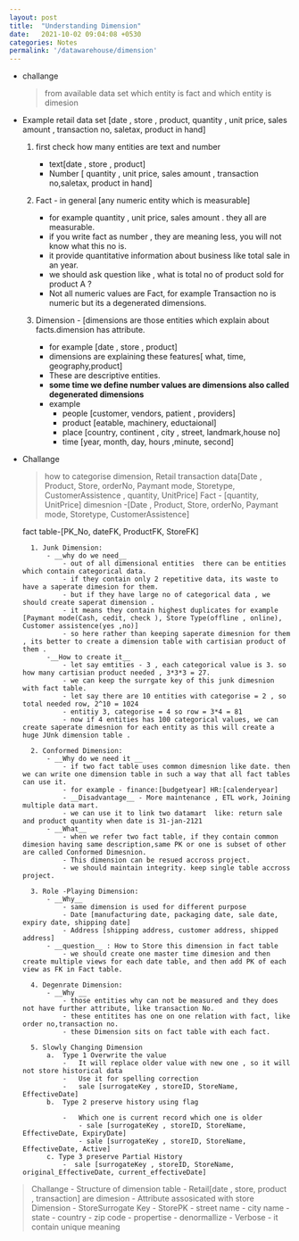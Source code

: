 ```yaml
---
layout: post
title:  "Understanding Dimension"
date:   2021-10-02 09:04:08 +0530
categories: Notes
permalink: '/datawarehouse/dimension'
---
```

- challange 
	> from available data set which entity is fact and which entity is dimesion 

- Example 
	retail data set [date , store , product, quantity , unit price, sales amount , transaction no, saletax, product in hand]
	
	1. first check how many entities are text and number
		- text[date , store , product]
		- Number [ quantity , unit price, sales amount , transaction no,saletax, product in hand]
		
	2. Fact - in general [any numeric entity which is measurable]  
		- for example quantity , unit price, sales amount . they all are measurable.
		- if you write fact as number , they are meaning less, you will not know what this no is.
		- it provide quantitative information about business like total sale in an year.
		- we should ask question like , what is total no of product sold for product A ?
		- Not all numeric values are Fact, for example Transaction no is numeric but its a degenerated dimensions.
	
	3. Dimension - [dimensions are those entities which explain about facts.dimension has attribute.
		- for example [date , store , product] 
		- dimensions are explaining these features[ what, time, geography,product]
		- These are descriptive entities.
		- __some time we define number values are dimensions also called degenerated dimensions__		
		- example 
			- people [customer, vendors, patient , providers]
			- product [eatable, machinery, eductaional]
			- place [country, continent , city , street, landmark,house no]
			- time [year, month, day, hours ,minute, second]

- Challange
	> how to categorise dimension,
	Retail transaction data[Date , Product, Store, orderNo, Paymant mode, Storetype, CustomerAssistence , quantity, UnitPrice]
	Fact - [quantity, UnitPrice]
	dimesnion -[Date , Product, Store, orderNo, Paymant mode, Storetype, CustomerAssistence] 
		
	fact table-[PK_No, dateFK, ProductFK, StoreFK]	
		
		1. Junk Dimension:
			- __why do we need__
				- out of all dimensional entities  there can be entities which contain categorical data.
				- if they contain only 2 repetitive data, its waste to have a saperate dimesion for them.
				- but if they have large no of categorical data , we should create saperat dimension .
				- it means they contain highest duplicates for example [Paymant mode(Cash, cedit, check ), Store Type(offline , online), Customer assistence(yes ,no)]
				- so here rather than keeping saperate dimesnion for them , its better to create a dimension table with cartisian product of them .
			-__How to create it__
				- let say emtities - 3 , each categorical value is 3. so how many cartisian product needed , 3*3*3 = 27.
				- we can keep the surrgate key of this junk dimesnion with fact table.
				- let say there are 10 entities with categorise = 2 , so total needed row, 2^10 = 1024
				- entitiy 3, categorise = 4 so row = 3*4 = 81
				- now if 4 entities has 100 categorical values, we can create saperate dimesnion for each entity as this will create a huge JUnk dimension table .
			
		2. Conformed Dimension:
			- __Why do we need it __
				- if two fact table uses common dimesnion like date. then we can write one dimension table in such a way that all fact tables can use it.
				- for example - finance:[budgetyear] HR:[calenderyear]
				- __Disadvantage__ - More maintenance , ETL work, Joining multiple data mart.
				- we can use it to link two datamart  like: return sale and product quantity when date is 31-jan-2121
			- __What__
				- when we refer two fact table, if they contain common dimesion having same description,same PK or one is subset of other are called Conformed Dimesnion.
				- This dimension can be resued accross project.
				- we should maintain integrity. keep single table accross project.
				
		3. Role -Playing Dimension:
			- __Why__
				- same dimension is used for different purpose
				- Date [manufacturing date, packaging date, sale date, expiry date, shipping date]
				- Address [shipping address, customer address, shipped address]
			- __question__ : How to Store this dimension in fact table
				- we should create one master time dimesion and then create multiple views for each date table, and then add PK of each view as FK in Fact table.
				
		4. Degenrate Dimension:
			- __Why __ 
				- those entities why can not be measured and they does not have further attribute, like transaction No.
				- these entitites has one on one relation with fact, like order no,transaction no.
				- these Dimension sits on fact table with each fact.

		5. Slowly Changing Dimension
		 	a.	Type 1 Overwrite the value
				-	It will replace older value with new one , so it will not store historical data
				-	Use it for spelling correction
				-	sale [surrogateKey , storeID, StoreName, EffectiveDate]
			b.	Type 2 preserve history using flag

				-	Which one is current record which one is older
					- sale [surrogateKey , storeID, StoreName, EffectiveDate, ExpiryDate]
					- sale [surrogateKey , storeID, StoreName, EffectiveDate, Active]
			c. Type 3 preserve Partial History 
				-  sale [surrogateKey , storeID, StoreName, original_EffectiveDate, current_effectiveDate]

				
> Challange 
	- Structure of dimension table 
		- Retail[date , store, product , transaction] are dimesion 
		- Attribute assosicated with store Dimension
			- StoreSurrogate Key
			- StorePK
			- street name 
			- city name
			- state 
			- country 
			- zip code
	- propertise
		- denormallize
		- Verbose
		- it contain unique meaning
			
				
				
				